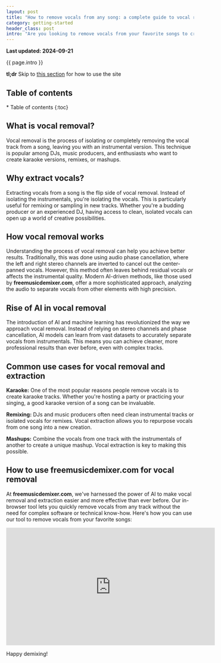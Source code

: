 ```yaml
---
layout: post
title: "How to remove vocals from any song: a complete guide to vocal removal and extraction"
category: getting-started
header_class: post
intro: "Are you looking to remove vocals from your favorite songs to create a karaoke track or extract vocals for a remix? With advances in AI technology, vocal removal and extraction have become more accessible than ever before. In this post, we'll dive into the best methods to remove vocals, why you might want to do it, and how you can use our online tool, **freemusicdemixer.com**, to get the job done in just a few clicks."
---
```


<span class="blog-highlight">**Last updated: 2024-09-21**</span>

{{ page.intro }}

<span class="blog-highlight">**tl;dr** Skip to [this section](/getting-started/2024/08/24/Vocal-remover-extract-vocals#how-to-use-freemusicdemixercom-for-vocal-removal) for how to use the site</span>

<h2>Table of contents</h2>
* Table of contents
{:toc}

## What is vocal removal?

Vocal removal is the process of isolating or completely removing the vocal track from a song, leaving you with an instrumental version. This technique is popular among DJs, music producers, and enthusiasts who want to create karaoke versions, remixes, or mashups.

## Why extract vocals?

Extracting vocals from a song is the flip side of vocal removal. Instead of isolating the instrumentals, you're isolating the vocals. This is particularly useful for remixing or sampling in new tracks. Whether you're a budding producer or an experienced DJ, having access to clean, isolated vocals can open up a world of creative possibilities.

## How vocal removal works

Understanding the process of vocal removal can help you achieve better results. Traditionally, this was done using audio phase cancellation, where the left and right stereo channels are inverted to cancel out the center-panned vocals. However, this method often leaves behind residual vocals or affects the instrumental quality. Modern AI-driven methods, like those used by <b>freemusicdemixer.com</b>, offer a more sophisticated approach, analyzing the audio to separate vocals from other elements with high precision.

## Rise of AI in vocal removal

The introduction of AI and machine learning has revolutionized the way we approach vocal removal. Instead of relying on stereo channels and phase cancellation, AI models can learn from vast datasets to accurately separate vocals from instrumentals. This means you can achieve cleaner, more professional results than ever before, even with complex tracks.

## Common use cases for vocal removal and extraction

**Karaoke:** One of the most popular reasons people remove vocals is to create karaoke tracks. Whether you're hosting a party or practicing your singing, a good karaoke version of a song can be invaluable.

**Remixing:** DJs and music producers often need clean instrumental tracks or isolated vocals for remixes. Vocal extraction allows you to repurpose vocals from one song into a new creation.

**Mashups:** Combine the vocals from one track with the instrumentals of another to create a unique mashup. Vocal extraction is key to making this possible.

## How to use freemusicdemixer.com for vocal removal

At **freemusicdemixer.com**, we've harnessed the power of AI to make vocal removal and extraction easier and more effective than ever before. Our in-browser tool lets you quickly remove vocals from any track without the need for complex software or technical know-how. Here's how you can use our tool to remove vocals from your favorite songs:

<iframe width="560" height="315" src="https://www.youtube.com/embed/8tR4OHeUe_I?si=yKoNELAMuVMYJjoH" title="YouTube video player" frameborder="0" allow="accelerometer; autoplay; clipboard-write; encrypted-media; gyroscope; picture-in-picture; web-share" referrerpolicy="strict-origin-when-cross-origin" allowfullscreen></iframe>
<br>

Happy demixing!
